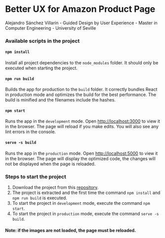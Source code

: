 # Better UX for Amazon Product Page

Alejandro Sánchez Villarín - Guided Design by User Experience - Master in Computer Engineering - University of Seville

### Available scripts in the project

#### `npm install`

Install all project dependencies to the `node_modules` folder. It should only be executed when starting the project.

#### `npm run build`

Builds the app for production to the `build` folder. It correctly bundles React in production mode and optimizes the build for the best performance. The build is minified and the filenames include the hashes.

#### `npm start`

Runs the app in the `development` mode. Open [http://localhost:3000](http://localhost:3000) to view it in the browser. The page will reload if you make edits. You will also see any lint errors in the console.

#### `serve -s build`

Runs the app in the `production` mode. Open [http://localhost:5000](http://localhost:5000) to view it in the browser. The page will display the optimized code, the changes will not be displayed when the page is reloaded.

### Steps to start the project

1. Download the project from this [repository](https://github.com/asvsanchez/UX-Amazon-Product-Page). 
2. The project is extracted and the first time the command `npm install` and `npm run build` is executed.
3. To start the project in `development` mode, execute the command `npm start`.
4. To start the project in `production` mode, execute the command `serve -s build`.

#### Note: if the images are not loaded, the page must be reloaded.
